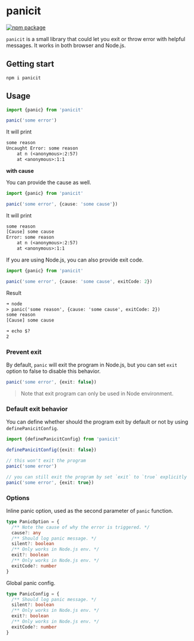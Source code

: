 # panicit

<p>
  <a href="https://npmjs.com/package/panicit"><img src="https://img.shields.io/npm/v/panicit.svg" alt="npm package"></a>
</p>

`panicit` is a small library that could let you exit or throw error with helpful
messages. It works in both browser and Node.js.

## Getting start

```shell
npm i panicit
```

## Usage

```ts
import {panic} from 'panicit'

panic('some error')
```

It will print

```txt
some reason
Uncaught Error: some reason
    at n (<anonymous>:2:57)
    at <anonymous>:1:1
```

**with cause**

You can provide the cause as well.

```ts
import {panic} from 'panicit'

panic('some error', {cause: 'some cause'})
```

It will print

```txt
some reason
[Cause] some cause
Error: some reason
    at n (<anonymous>:2:57)
    at <anonymous>:1:1
```

If you are using Node.js, you can also provide exit code.

```ts
import {panic} from 'panicit'

panic('some error', {cause: 'some cause', exitCode: 2})
```

Result

```txt
➜ node
> panic('some reason', {cause: 'some cause', exitCode: 2})
some reason
[Cause] some cause

➜ echo $?
2
```

### Prevent exit

By default, `panic` will exit the program in Node.js, but you can set `exit`
option to false to disable this behavior.

```ts
panic('some error', {exit: false})
```

> Note that exit program can only be used in Node environment.

### Default exit behavior

You can define whether should the program exit by default or not by using
`definePanicitConfig`.

```ts
import {definePanicitConfig} from 'panicit'

definePanicitConfig({exit: false})

// this won't exit the program
panic('some error')

// you can still exit the program by set `exit` to `true` explicitly
panic('some error', {exit: true})
```

### Options

Inline panic option, used as the second parameter of `panic` function.

```ts
type PanicOption = {
  /** Note the cause of why the error is triggered. */
  cause?: any
  /** Should log panic message. */
  silent?: boolean
  /** Only works in Node.js env. */
  exit?: boolean
  /** Only works in Node.js env. */
  exitCode?: number
}
```

Global panic config.

```ts
type PanicConfig = {
  /** Should log panic message. */
  silent?: boolean
  /** Only works in Node.js env. */
  exit?: boolean
  /** Only works in Node.js env. */
  exitCode?: number
}
```
